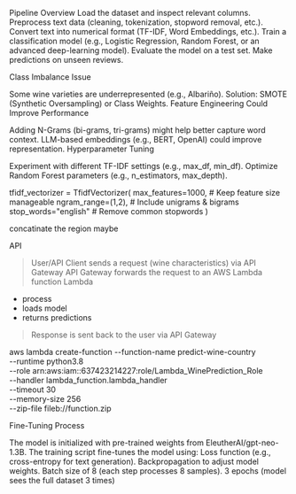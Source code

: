 Pipeline Overview
Load the dataset and inspect relevant columns.
Preprocess text data (cleaning, tokenization, stopword removal, etc.).
Convert text into numerical format (TF-IDF, Word Embeddings, etc.).
Train a classification model (e.g., Logistic Regression, Random Forest, or an advanced deep-learning model).
Evaluate the model on a test set.
Make predictions on unseen reviews.


Class Imbalance Issue

Some wine varieties are underrepresented (e.g., Albariño).
Solution: SMOTE (Synthetic Oversampling) or Class Weights.
Feature Engineering Could Improve Performance

Adding N-Grams (bi-grams, tri-grams) might help better capture word context.
LLM-based embeddings (e.g., BERT, OpenAI) could improve representation.
Hyperparameter Tuning

Experiment with different TF-IDF settings (e.g., max_df, min_df).
Optimize Random Forest parameters (e.g., n_estimators, max_depth).


tfidf_vectorizer = TfidfVectorizer(
    max_features=1000,  # Keep feature size manageable
    ngram_range=(1,2),  # Include unigrams & bigrams
    stop_words="english"  # Remove common stopwords
)



concatinate the region maybe




API
> User/API Client sends a request (wine characteristics) via API Gateway
> API Gateway forwards the request to an AWS Lambda function
> Lambda
  - process
  - loads model
  - returns predictions
> Response is sent back to the user via API Gateway


aws lambda create-function --function-name predict-wine-country \
    --runtime python3.8 \
    --role arn:aws:iam::637423214227:role/Lambda_WinePrediction_Role \
    --handler lambda_function.lambda_handler \
    --timeout 30 \
    --memory-size 256 \
    --zip-file fileb://function.zip



Fine-Tuning Process

The model is initialized with pre-trained weights from EleutherAI/gpt-neo-1.3B.
The training script fine-tunes the model using:
Loss function (e.g., cross-entropy for text generation).
Backpropagation to adjust model weights.
Batch size of 8 (each step processes 8 samples).
3 epochs (model sees the full dataset 3 times)
